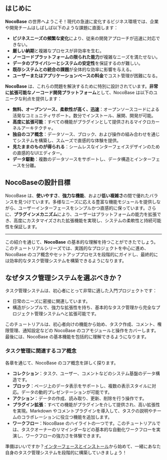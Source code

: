 ## はじめに

**NocoBase** の世界へようこそ！現代の急速に変化するビジネス環境では、企業や開発チームはしばしば以下のような課題に直面します：

- **ビジネスニーズの頻繁な変化**により、従来の開発アプローチが迅速に対応できない。
- **厳しい納期**と複雑なプロセスが非効率を生む。
- **ノーコードプラットフォームの限られた能力**が複雑なニーズを満たせない。
- **データのプライバシーとシステムの安定性**を保証するのが難しい。
- **既存システムとの統合の課題**が全体的な効率に影響を与える。
- **ユーザーまたはアプリケーションベースの料金**でコスト管理が困難になる。

**NocoBase** は、これらの問題を解決するために特別に設計されています。**非常に拡張可能なノーコード開発プラットフォーム**として、NocoBase は以下のユニークな利点を提供します：

- **無料、オープンソース、柔軟性が高く、迅速**：オープンソースコードによる活発なコミュニティサポート。数分でインストール、展開、開発が可能。
- **高度に拡張可能**：すべての機能がプラグインとして提供されるマイクロカーネルアーキテクチャ。
- **独自のコア概念**：データソース、ブロック、および操作の組み合わせを通じてシステムを構築し、スムーズで直感的な体験を提供。
- **見たままのものが得られる**：シームレスなインターフェイスデザインのための直感的なUIエディター。
- **データ駆動**：複数のデータソースをサポートし、データ構造とインターフェースを分離。

## NocoBaseの設計目標

NocoBase は、**使いやすさ**、**強力な機能**、および**低い複雑さ**の間で優れたバランスを見つけています。多様なニーズに応える豊富な機能モジュールを提供しながら、ユーザーインターフェースをシンプルかつ直感的に保っています。さらに、**プラグインメカニズム**により、ユーザーはプラットフォームの能力を拡張でき、高度にカスタマイズされた拡張機能を実現し、システムの柔軟性と持続可能性を保証します。

---

この紹介を通じて、**NocoBase** の基本的な理解を持つことができたでしょう。このチュートリアルシリーズでは、実践的なプロジェクトを中心に進め、NocoBase のコア概念やセットアッププロセスを段階的にガイドし、最終的には効率的なタスク管理システムを構築できるようになります。

## なぜタスク管理システムを選ぶべきか？

タスク管理システムは、初心者にとって非常に適した入門プロジェクトです：

- 日常のニーズに密接に関連しています。
- 構造がシンプルで、強力な拡張性を持ち、基本的なタスク管理から完全なプロジェクト管理システムへと拡張可能です。

このチュートリアルは、初心者向けの機能から始め、タスク作成、コメント、権限管理、通知設定などの NocoBase のコアモジュールと操作をカバーします。最後には、NocoBase の基本機能を包括的に理解できるようになります。

### タスク管理に関連するコア概念

各章を通じて、NocoBase のコア概念を詳しく探ります。

- **コレクション**：タスク、ユーザー、コメントなどのシステム基盤のデータ構造です。
- **ブロック**：ページ上のデータ表示をサポートし、複数の表示スタイルに対応。データの動的プレゼンテーションが可能です。
- **アクション**：データの作成、読み取り、更新、削除を行う操作です。
- **プラグイン拡張**：すべての機能がプラグインを介して提供され、高い拡張性を実現。Markdown やコメントプラグインを導入して、タスクの説明やチームのコラボレーションに役立つ機能を追加します。
- **ワークフロー**：NocoBase のハイライトの一つです。このチュートリアルでは、タスクオーナーのリマインダーなどの基本的な自動化ワークフローを実演し、ワークフローの強力さを体験できます。

準備はいいですか？[インターフェースとインストール](https://www.nocobase.com/en/tutorials/task-tutorial-beginners-guide)から始めて、一緒にあなた自身のタスク管理システムを段階的に構築していきましょう！
